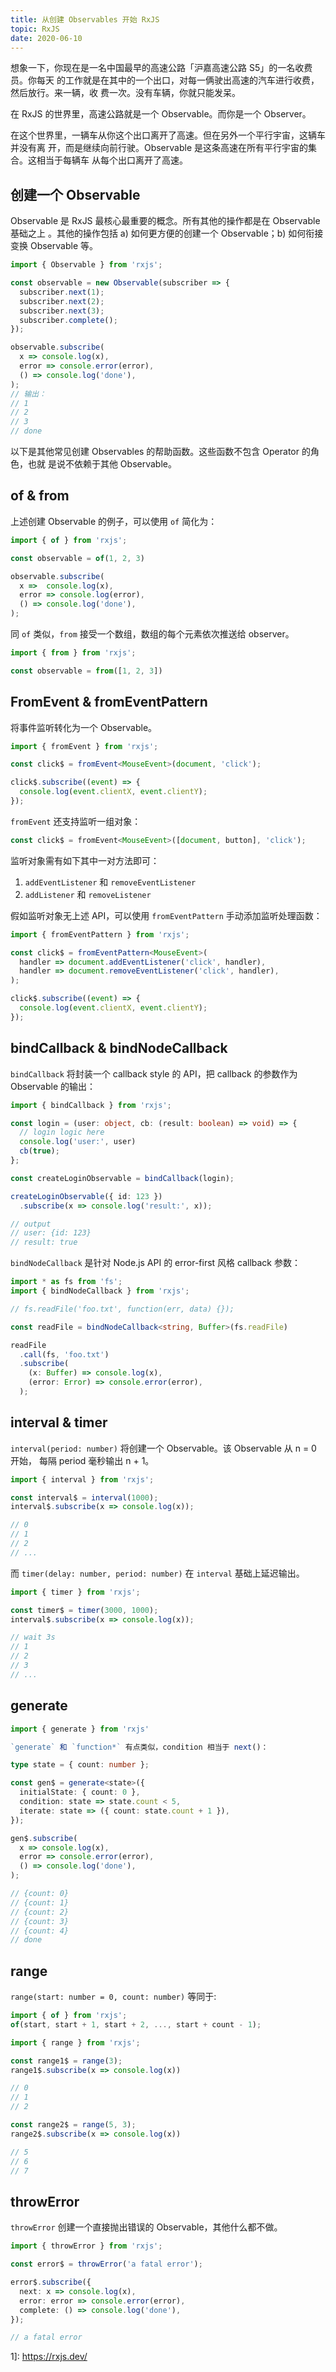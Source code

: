 ```yaml
---
title: 从创建 Observables 开始 RxJS
topic: RxJS
date: 2020-06-10
---
```


想象一下，你现在是一名中国最早的高速公路「沪嘉高速公路 S5」的一名收费员。你每天
的工作就是在其中的一个出口，对每一俩驶出高速的汽车进行收费，然后放行。来一辆，收
费一次。没有车辆，你就只能发呆。

在 RxJS 的世界里，高速公路就是一个 Observable。而你是一个 Observer。

在这个世界里，一辆车从你这个出口离开了高速。但在另外一个平行宇宙，这辆车并没有离
开，而是继续向前行驶。Observable 是这条高速在所有平行宇宙的集合。这相当于每辆车
从每个出口离开了高速。

## 创建一个 Observable

Observable 是 RxJS 最核心最重要的概念。所有其他的操作都是在 Observable 基础之上
。其他的操作包括 a) 如何更方便的创建一个 Observable；b) 如何衔接变换 Observable
等。

```js {3}
import { Observable } from 'rxjs';

const observable = new Observable(subscriber => {
  subscriber.next(1);
  subscriber.next(2);
  subscriber.next(3);
  subscriber.complete();
});

observable.subscribe(
  x => console.log(x),
  error => console.error(error),
  () => console.log('done'),
);
// 输出：
// 1
// 2
// 3
// done
```

以下是其他常见创建 Observables 的帮助函数。这些函数不包含 Operator 的角色，也就
是说不依赖于其他 Observable。

## of & from

上述创建 Observable 的例子，可以使用 `of` 简化为：

```js {3}
import { of } from 'rxjs';

const observable = of(1, 2, 3)

observable.subscribe(
  x =>  console.log(x),
  error => console.log(error),
  () => console.log('done'),
);
```

同 `of` 类似，`from` 接受一个数组，数组的每个元素依次推送给 observer。

```js {3}
import { from } from 'rxjs';

const observable = from([1, 2, 3])
```


## FromEvent & fromEventPattern

将事件监听转化为一个 Observable。

```ts {3}
import { fromEvent } from 'rxjs';

const click$ = fromEvent<MouseEvent>(document, 'click');

click$.subscribe((event) => {
  console.log(event.clientX, event.clientY);
});
```

`fromEvent` 还支持监听一组对象：

```js
const click$ = fromEvent<MouseEvent>([document, button], 'click');
```

监听对象需有如下其中一对方法即可：

1. `addEventListener` 和 `removeEventListener`
2. `addListener` 和 `removeListener`

假如监听对象无上述 API，可以使用 `fromEventPattern` 手动添加监听处理函数：

```ts {3}
import { fromEventPattern } from 'rxjs';

const click$ = fromEventPattern<MouseEvent>(
  handler => document.addEventListener('click', handler),
  handler => document.removeEventListener('click', handler),
);

click$.subscribe((event) => {
  console.log(event.clientX, event.clientY);
});
```

## bindCallback & bindNodeCallback

`bindCallback` 将封装一个 callback style 的 API，把 callback 的参数作为
Observable 的输出：

```ts {9}
import { bindCallback } from 'rxjs';

const login = (user: object, cb: (result: boolean) => void) => {
  // login logic here
  console.log('user:', user)
  cb(true);
};

const createLoginObservable = bindCallback(login);

createLoginObservable({ id: 123 })
  .subscribe(x => console.log('result:', x));

// output
// user: {id: 123}
// result: true
```

`bindNodeCallback` 是针对 Node.js API 的 error-first 风格 callback 参数：

```ts {6}
import * as fs from 'fs';
import { bindNodeCallback } from 'rxjs';

// fs.readFile('foo.txt', function(err, data) {});

const readFile = bindNodeCallback<string, Buffer>(fs.readFile)

readFile
  .call(fs, 'foo.txt')
  .subscribe(
    (x: Buffer) => console.log(x),
    (error: Error) => console.error(error),
  );
```

## interval & timer

`interval(period: number)` 将创建一个 Observable。该 Observable 从 n = 0 开始，
每隔 period 毫秒输出 n + 1。

```ts {3}
import { interval } from 'rxjs';

const interval$ = interval(1000);
interval$.subscribe(x => console.log(x));

// 0
// 1
// 2
// ...
```

而 `timer(delay: number, period: number)` 在 `interval` 基础上延迟输出。

```ts {3}
import { timer } from 'rxjs';

const timer$ = timer(3000, 1000);
interval$.subscribe(x => console.log(x));

// wait 3s
// 1
// 2
// 3
// ...

```

## generate

```ts {7}
import { generate } from 'rxjs'

`generate` 和 `function*` 有点类似，condition 相当于 next()：

type state = { count: number };

const gen$ = generate<state>({
  initialState: { count: 0 },
  condition: state => state.count < 5,
  iterate: state => ({ count: state.count + 1 }),
});

gen$.subscribe(
  x => console.log(x),
  error => console.error(error),
  () => console.log('done'),
);

// {count: 0}
// {count: 1}
// {count: 2}
// {count: 3}
// {count: 4}
// done
```


## range

`range(start: number = 0, count: number)` 等同于:

```js
import { of } from 'rxjs';
of(start, start + 1, start + 2, ..., start + count - 1);
```

```ts {3,11}
import { range } from 'rxjs';

const range1$ = range(3);
range1$.subscribe(x => console.log(x))

// 0
// 1
// 2

const range2$ = range(5, 3);
range2$.subscribe(x => console.log(x))

// 5
// 6
// 7
```

## throwError

`throwError` 创建一个直接抛出错误的 Observable，其他什么都不做。

```ts {3}
import { throwError } from 'rxjs';

const error$ = throwError('a fatal error');

error$.subscribe({
  next: x => console.log(x),
  error: error => console.error(error),
  complete: () => console.log('done'),
});

// a fatal error

```


1]: https://rxjs.dev/
